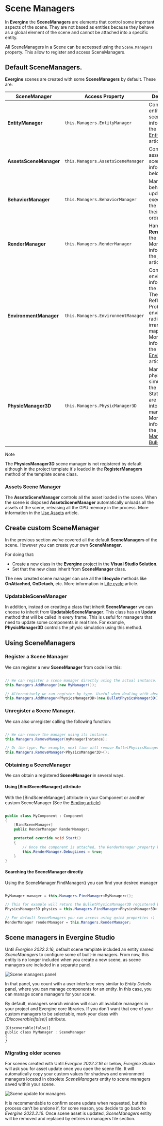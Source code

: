 # Scene Managers

In **Evergine** the **SceneManagers** are elements that control some important aspects of the scene. They are not based as entities because they behave as a global element of the scene and cannot be attached into a specific entity. 

All SceneManagers in a Scene can be accessed using the `Scene.Managers` property. This allow to register and access SceneManagers.

## Default SceneManagers.
**Evergine** scenes are created with some **SceneManagers** by default. These are:

| SceneManager | Access Property | Description |
| ------------ | ----------- | -----|
| **EntityManager** | ```this.Managers.EntityManager``` | Controls the entities of the scene. More information in the [EntityManager](../component_arch/entities/entity_manager.md) article.
| **AssetsSceneManager** | ```this.Managers.AssetsSceneManager``` | Controls the asset of the scene. More information below.
| **BehaviorManager** | ```this.Managers.BehaviorManager``` | Manages the behavior update execution of the scene and their priority order.
| **RenderManager** | ```this.Managers.RenderManager``` | Handles the **Rendering** of the scene. More information in the [Rendering](../../graphics/rendering_overview.md) article.
| **EnvironmentManager** | ```this.Managers.EnvironmentManager``` | Controls the environmental information of the scene. Their Reflection Probes, their environmental radiance and irrandiance maps, etc. More information in the [Environment](../../graphics/environment.md) article.
| **PhysicManager3D** | ```this.Managers.PhysicManager3D```| Manages the physic simulation. All the Rigid or Static bodies are registered into this manager. More information in the [Physic Manager and Bullet](../../physics/physicmanager_bullet.md) article.

>[!NOTE]
> The **PhysicsManager3D** scene manager is not registered by default although in the project template it's loaded in the **RegisterManagers** method of the template scene class.

### Assets Scene Manager
The **AssetsSceneManager** controls all the asset loaded in the scene. When the scene is disposed **AssetsSceneManager** automatically unloads all the assets of the scene, releasing all the GPU memory in the process. More information in the [Use Assets](../../evergine_studio/assets/use.md) article.
 
## Create custom SceneManager

In the previous section we've covered all the default **SceneManagers** of the scene. However you can create your own **SceneManager**.

For doing that:
- Create a new class in the **Evergine** project in the **Visual Studio Solution**.
- Set that the new class inherit from **SceneManager** class.

The new created scene manager can use all the **lifecycle** methods like **OnAttached**, **OnDetach**, etc. More information in [Life cycle](../lifecycle_elements.md) article.

### UpdatableSceneManager

In addition, instead on creating a class that inherit **SceneManager** we can choose to inherit from **UpdatableSceneManager**. This class has an **Update** method that will be called in every frame. This is useful for managers that need to update some components in real time. For example, **PhysicManager3D** controls the physic simulation using this method.

## Using SceneManagers

### Register a Scene Manager
We can register a new **SceneManager** from code like this:

```csharp

// We can register a scene manager directly using the actual instance.
this.Managers.AddManager(new MyManager());

// Alternatively we can register by type. Useful when dealing with abstract classes.
this.Managers.AddManager<PhysicsManager3D>(new BulletPhysicsManager3D());

```

### Unregister a Scene Manager.

We can also unregister calling the following function:

```csharp

// We can remove the manager using its instance.
this.Managers.RemoveManager(myManagerInstance);

// Or the type. For example, next line will remove BulletPhysicsManager3D manager that we registered in the previous section.
this.Managers.RemoveManager<PhysicsManager3D>();
```

### Obtaining a SceneManager
We can obtain a registered **SceneManager** in several ways.

#### Using [BindSceneManager] attribute

With the [BindSceneManager] attribute in your Component or another custom SceneManager (See the [Binding article](../bindings/index.md))

```csharp

public class MyComponent : Component 
{    
    [BindSceneManager]
    public RenderManager RenderManager;

    protected override void Start()
    {
        // Once the component is attached, the RenderManager property has being bound...
        this.RenderManager.DebugLines = true;
    }
}

```

#### Searching the SceneManager directly
 
Using the SceneManager.FindManager<T>() you can find your desired manager

```csharp

MyManager manager = this.Managers.FindManager<MyManager>();

// This for example will return the BulletPhysicsManager3D registered before.
PhysicsManager3D physics = this.Managers.FindManager<PhysicsManager3D>();

// For default SceneManagers you can access using quick properties :)
RenderManager renderManager = this.Managers.RenderManager;

```

## Scene managers in Evergine Studio
Until _Evergine 2022.2.16_, default scene template included an entity named _SceneManagers_ to configure some of built-in managers. From now, this entity is no longer included when you create a new scene, as scene managers are included in a separate panel.

 ![Scene managers panel](images/managers-panel.jpg)

In that panel, you count with a user interface very similar to _Entity Details_ panel, where you can manage components for an entity. In this case, you can manage scene managers for your scene.

By default, managers search window will scan all available managers in your project and Evergine core libraries. If you don't want that one of your custom managers to be selectable, mark your class with _[Discoverable(false)]_ attribute.

```
[Discoverable(false)]
public class MyManager : SceneManager
{
}
```

### Migrating older scenes
For scenes created with Until _Evergine 2022.2.16_ or below, _Evergine Studio_ will ask you for asset update once you open the scene file. It will automatically copy your custom values for shadows and environment managers located in obsolete _SceneManagers_ entity to scene managers saved within your scene. 

 ![Scene update for managers](images/managers-scene-update.jpg)

It is recommendable to confirm scene update when requested, but this process can't be undone if, for some reason, you decide to go back to _Evergine 2022.2.16_. Once scene asset is updated, _SceneManagers_ entity will be removed and replaced by entries in managers file section.